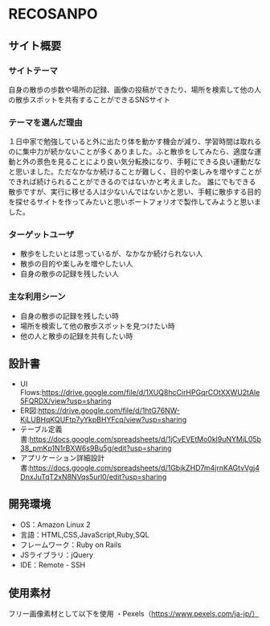 # RECOSANPO
## サイト概要
### サイトテーマ
自身の散歩の歩数や場所の記録、画像の投稿ができたり、場所を検索して他の人の散歩スポットを共有することができるSNSサイト

### テーマを選んだ理由
１日中家で勉強していると外に出たり体を動かす機会が減り、学習時間は取れるのに集中力が続かないことが多くありました。ふと散歩をしてみたら、適度な運動と外の景色を見ることにより良い気分転換になり、手軽にできる良い運動だなと思いました。ただなかなか続けることが難しく、目的や楽しみを増やすことができれば続けられることができるのではないかと考えました。
誰にでもできる散歩ですが、実行に移せる人は少ないんではないかと思い、手軽に散歩する目的を探せるサイトを作ってみたいと思いポートフォリオで製作してみようと思いました。


### ターゲットユーザ
- 散歩をしたいとは思っているが、なかなか続けられない人
- 散歩の目的や楽しみを増やしたい人
- 自身の散歩の記録を残したい人

### 主な利用シーン
- 自身の散歩の記録を残したい時
- 場所を検索して他の散歩スポットを見つけたい時
- 他の人と散歩の記録を共有したい時

## 設計書
- UI Flows:https://drive.google.com/file/d/1XUQ8hcCirHPGqrCOtXXWU2tAle5FQRDX/view?usp=sharing
- ER図:https://drive.google.com/file/d/1htG76NW-KjLUBHqKQUFtp7yYkpBHYFcq/view?usp=sharing
- テーブル定義書:https://docs.google.com/spreadsheets/d/1jCvEVEtMo0kl9uNYMjL05b38_pmKp1N1rBXW6s9Bu5g/edit?usp=sharing
- アプリケーション詳細設計書:https://docs.google.com/spreadsheets/d/1GbjkZHD7m4jrnKAGtvVgj4DnxJuTqT2xN8NVqs5url0/edit?usp=sharing
​
## 開発環境
- OS：Amazon Linux 2
- 言語：HTML,CSS,JavaScript,Ruby,SQL
- フレームワーク：Ruby on Rails
- JSライブラリ：jQuery
- IDE：Remote - SSH 
​
## 使用素材
フリー画像素材として以下を使用
・Pexels（https://www.pexels.com/ja-jp/）